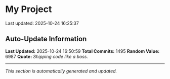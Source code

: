 # My Project


Last updated: 2025-10-24 16:25:37






























































































































































































































































































































































































































































































































































































































































































































































































































































































































































































































































































































































































































































































































































































































































































































































































































































































































































































































































































































































## Auto-Update Information

**Last Updated:** 2025-10-24 16:50:59
**Total Commits:** 1495
**Random Value:** 6987
**Quote:** _Shipping code like a boss._

---
_This section is automatically generated and updated._